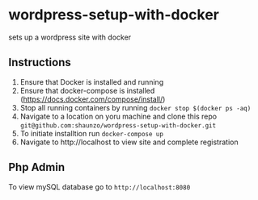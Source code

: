 # wordpress-setup-with-docker
sets up a wordpress site with docker

## Instructions
1. Ensure that Docker is installed and running
2. Ensure that docker-compose is installed (https://docs.docker.com/compose/install/)
3. Stop all running containers by running `docker stop $(docker ps -aq)`
4. Navigate to a location on yoru machine and clone this repo `git@github.com:shaunzo/wordpress-setup-with-docker.git`
5. To initiate installtion run `docker-compose up`
6. Navigate to http://localhost to view site and complete registration

## Php Admin
To view mySQL database go to `http://localhost:8080`
